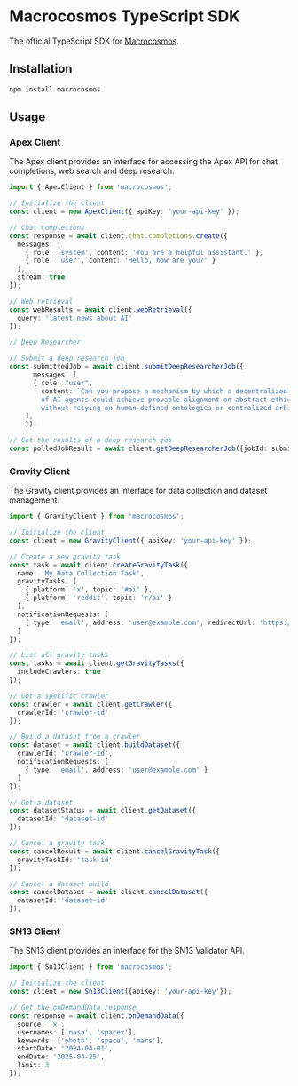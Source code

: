 # Macrocosmos TypeScript SDK

The official TypeScript SDK for [Macrocosmos](https://www.macrocosmos.ai/).

## Installation

```bash
npm install macrocosmos
```

## Usage

### Apex Client

The Apex client provides an interface for accessing the Apex API for chat completions, web search and deep research.

```typescript
import { ApexClient } from 'macrocosmos';

// Initialize the client
const client = new ApexClient({ apiKey: 'your-api-key' });

// Chat completions
const response = await client.chat.completions.create({
  messages: [
    { role: 'system', content: 'You are a helpful assistant.' },
    { role: 'user', content: 'Hello, how are you?' }
  ],
  stream: true
});

// Web retrieval
const webResults = await client.webRetrieval({
  query: 'latest news about AI'
});

// Deep Researcher

// Submit a deep research job
const submittedJob = await client.submitDeepResearcherJob({
      messages: [
      { role: "user",
        content: `Can you propose a mechanism by which a decentralized network 
        of AI agents could achieve provable alignment on abstract ethical principles 
        without relying on human-defined ontologies or centralized arbitration?`},
    ],
    });

// Get the results of a deep research job
const polledJobResult = await client.getDeepResearcherJob({jobId: submittedJob.jobId});
```

### Gravity Client

The Gravity client provides an interface for data collection and dataset management.

```typescript
import { GravityClient } from 'macrocosmos';

// Initialize the client
const client = new GravityClient({ apiKey: 'your-api-key' });

// Create a new gravity task
const task = await client.createGravityTask({
  name: 'My Data Collection Task',
  gravityTasks: [
    { platform: 'x', topic: '#ai' },
    { platform: 'reddit', topic: 'r/ai' }
  ],
  notificationRequests: [
    { type: 'email', address: 'user@example.com', redirectUrl: 'https://example.com/datasets' }
  ]
});

// List all gravity tasks
const tasks = await client.getGravityTasks({
  includeCrawlers: true
});

// Get a specific crawler
const crawler = await client.getCrawler({
  crawlerId: 'crawler-id'
});

// Build a dataset from a crawler
const dataset = await client.buildDataset({
  crawlerId: 'crawler-id',
  notificationRequests: [
    { type: 'email', address: 'user@example.com' }
  ]
});

// Get a dataset
const datasetStatus = await client.getDataset({
  datasetId: 'dataset-id'
});

// Cancel a gravity task
const cancelResult = await client.cancelGravityTask({
  gravityTaskId: 'task-id'
});

// Cancel a dataset build
const cancelDataset = await client.cancelDataset({
  datasetId: 'dataset-id'
});
```

### SN13 Client

The SN13 client provides an interface for the SN13 Validator API.

```typescript
import { Sn13Client } from 'macrocosmos';

// Initialize the client
const client = new Sn13Client({apiKey: 'your-api-key'});

// Get the onDemandData response
const response = await client.onDemandData({  
  source: 'x',
  usernames: ['nasa', 'spacex'],
  keywords: ['photo', 'space', 'mars'],
  startDate: '2024-04-01',
  endDate: '2025-04-25',
  limit: 3
});

```